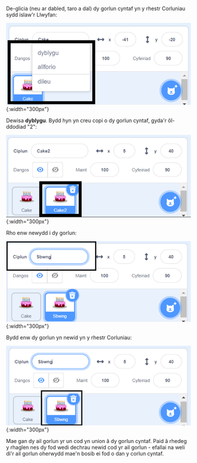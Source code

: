 De-glicia (neu ar dabled, taro a dal) dy gorlun cyntaf yn y rhestr Corluniau sydd islaw'r Llwyfan:

![Y rhestr Corluniau, gyda'r corlun cyntaf wedi'i amlygu a naidlen yn dangos yr opsiynau 'dyblygu', 'allforio', a 'dileu'.](images/challenge1-right-click-sprite.png){:width="300px"}

Dewisa **dyblygu**. Bydd hyn yn creu copi o dy gorlun cyntaf, gyda'r ôl-ddodiad "2":

![Y rhestr Corluniau yn dangos y corlun cyntaf a'r corlun dyblyg.](images/challenge1-duplicate-sprite.png){:width="300px"}

Rho enw newydd i dy gorlun:

![Y cwarel Corlun, gyda'r maes 'Corlun' wedi'i amlygu.](images/challenge1-rename-sprite.png){:width="300px"}

Bydd enw dy gorlun yn newid yn y rhestr Corluniau:

![Y rhestr Corluniau yn dangos y corlun dyblyg gydag enw newydd.](images/challenge1-sprite-list.png){:width="300px"}

Mae gan dy ail gorlun yr un cod yn union â dy gorlun cyntaf. Paid â rhedeg y rhaglen nes dy fod wedi dechrau newid cod yr ail gorlun - efallai na weli di'r ail gorlun oherwydd mae'n bosib ei fod o dan y corlun cyntaf.
